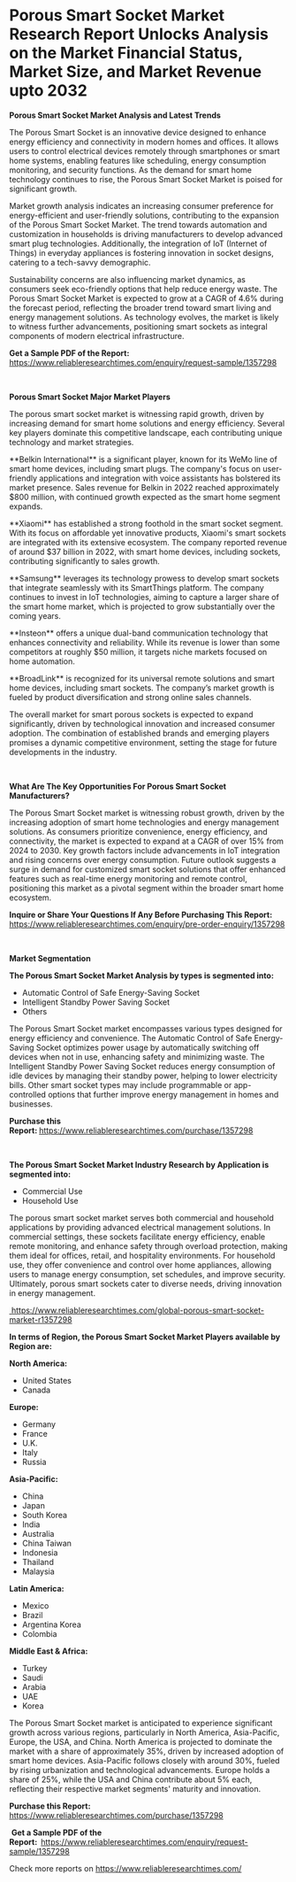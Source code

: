 <p><h1>Porous Smart Socket Market Research Report Unlocks Analysis on the Market Financial Status, Market Size, and Market Revenue upto 2032</h1></p><p><strong>Porous Smart Socket Market Analysis and Latest Trends</strong></p>
<p><p>The Porous Smart Socket is an innovative device designed to enhance energy efficiency and connectivity in modern homes and offices. It allows users to control electrical devices remotely through smartphones or smart home systems, enabling features like scheduling, energy consumption monitoring, and security functions. As the demand for smart home technology continues to rise, the Porous Smart Socket Market is poised for significant growth.</p><p>Market growth analysis indicates an increasing consumer preference for energy-efficient and user-friendly solutions, contributing to the expansion of the Porous Smart Socket Market. The trend towards automation and customization in households is driving manufacturers to develop advanced smart plug technologies. Additionally, the integration of IoT (Internet of Things) in everyday appliances is fostering innovation in socket designs, catering to a tech-savvy demographic.</p><p>Sustainability concerns are also influencing market dynamics, as consumers seek eco-friendly options that help reduce energy waste. The Porous Smart Socket Market is expected to grow at a CAGR of 4.6% during the forecast period, reflecting the broader trend toward smart living and energy management solutions. As technology evolves, the market is likely to witness further advancements, positioning smart sockets as integral components of modern electrical infrastructure.</p></p>
<p><strong>Get a Sample PDF of the Report:&nbsp;</strong> <a href="https://www.reliableresearchtimes.com/enquiry/request-sample/1357298?utm_campaign=2334&utm_medium=2&utm_source=Github&utm_content=ia&utm_term=09022025&utm_id=porous-smart-socket">https://www.reliableresearchtimes.com/enquiry/request-sample/1357298</a></p>
<p>&nbsp;</p>
<p><strong>Porous Smart Socket Major Market Players</strong></p>
<p><p>The porous smart socket market is witnessing rapid growth, driven by increasing demand for smart home solutions and energy efficiency. Several key players dominate this competitive landscape, each contributing unique technology and market strategies.</p><p>**Belkin International** is a significant player, known for its WeMo line of smart home devices, including smart plugs. The company's focus on user-friendly applications and integration with voice assistants has bolstered its market presence. Sales revenue for Belkin in 2022 reached approximately $800 million, with continued growth expected as the smart home segment expands.</p><p>**Xiaomi** has established a strong foothold in the smart socket segment. With its focus on affordable yet innovative products, Xiaomi's smart sockets are integrated with its extensive ecosystem. The company reported revenue of around $37 billion in 2022, with smart home devices, including sockets, contributing significantly to sales growth.</p><p>**Samsung** leverages its technology prowess to develop smart sockets that integrate seamlessly with its SmartThings platform. The company continues to invest in IoT technologies, aiming to capture a larger share of the smart home market, which is projected to grow substantially over the coming years.</p><p>**Insteon** offers a unique dual-band communication technology that enhances connectivity and reliability. While its revenue is lower than some competitors at roughly $50 million, it targets niche markets focused on home automation.</p><p>**BroadLink** is recognized for its universal remote solutions and smart home devices, including smart sockets. The company’s market growth is fueled by product diversification and strong online sales channels.</p><p>The overall market for smart porous sockets is expected to expand significantly, driven by technological innovation and increased consumer adoption. The combination of established brands and emerging players promises a dynamic competitive environment, setting the stage for future developments in the industry.</p></p>
<p>&nbsp;</p>
<p><strong>What Are The Key Opportunities For Porous Smart Socket Manufacturers?</strong></p>
<p><p>The Porous Smart Socket market is witnessing robust growth, driven by the increasing adoption of smart home technologies and energy management solutions. As consumers prioritize convenience, energy efficiency, and connectivity, the market is expected to expand at a CAGR of over 15% from 2024 to 2030. Key growth factors include advancements in IoT integration and rising concerns over energy consumption. Future outlook suggests a surge in demand for customized smart socket solutions that offer enhanced features such as real-time energy monitoring and remote control, positioning this market as a pivotal segment within the broader smart home ecosystem.</p></p>
<p><strong>Inquire or Share Your Questions If Any Before Purchasing This Report:</strong> <a href="https://www.reliableresearchtimes.com/enquiry/pre-order-enquiry/1357298?utm_campaign=2334&utm_medium=2&utm_source=Github&utm_content=ia&utm_term=09022025&utm_id=porous-smart-socket">https://www.reliableresearchtimes.com/enquiry/pre-order-enquiry/1357298</a></p>
<p>&nbsp;</p>
<p><strong>Market Segmentation</strong></p>
<p><strong>The Porous Smart Socket Market Analysis by types is segmented into:</strong></p>
<p><ul><li>Automatic Control of Safe Energy-Saving Socket</li><li>Intelligent Standby Power Saving Socket</li><li>Others</li></ul></p>
<p><p>The Porous Smart Socket market encompasses various types designed for energy efficiency and convenience. The Automatic Control of Safe Energy-Saving Socket optimizes power usage by automatically switching off devices when not in use, enhancing safety and minimizing waste. The Intelligent Standby Power Saving Socket reduces energy consumption of idle devices by managing their standby power, helping to lower electricity bills. Other smart socket types may include programmable or app-controlled options that further improve energy management in homes and businesses.</p></p>
<p><strong>Purchase this Report:&nbsp;</strong><a href="https://www.reliableresearchtimes.com/purchase/1357298?utm_campaign=2334&utm_medium=2&utm_source=Github&utm_content=ia&utm_term=09022025&utm_id=porous-smart-socket">https://www.reliableresearchtimes.com/purchase/1357298</a></p>
<p>&nbsp;</p>
<p><strong>The Porous Smart Socket Market Industry Research by Application is segmented into:</strong></p>
<p><ul><li>Commercial Use</li><li>Household Use</li></ul></p>
<p><p>The porous smart socket market serves both commercial and household applications by providing advanced electrical management solutions. In commercial settings, these sockets facilitate energy efficiency, enable remote monitoring, and enhance safety through overload protection, making them ideal for offices, retail, and hospitality environments. For household use, they offer convenience and control over home appliances, allowing users to manage energy consumption, set schedules, and improve security. Ultimately, porous smart sockets cater to diverse needs, driving innovation in energy management.</p></p>
<p><a href="https://www.reliableresearchtimes.com/global-porous-smart-socket-market-r1357298?utm_campaign=2334&utm_medium=2&utm_source=Github&utm_content=ia&utm_term=09022025&utm_id=porous-smart-socket">&nbsp;https://www.reliableresearchtimes.com/global-porous-smart-socket-market-r1357298</a></p>
<p><strong>In terms of Region, the Porous Smart Socket Market Players available by Region are:</strong></p>
<p>
    <p> <strong> North America: </strong>
        <ul>
            <li>United States</li>
            <li>Canada</li>
        </ul>
        </p> 
    <p> <strong> Europe: </strong>
        <ul>
            <li>Germany</li>
            <li>France</li>
            <li>U.K.</li>
            <li>Italy</li>
            <li>Russia</li>
        </ul>
        </p> 
    <p> <strong> Asia-Pacific: </strong>
        <ul>
            <li>China</li>
            <li>Japan</li>
            <li>South Korea</li>
            <li>India</li>
            <li>Australia</li>
            <li>China Taiwan</li>
            <li>Indonesia</li>
            <li>Thailand</li>
            <li>Malaysia</li>
        </ul>
        </p> 
    <p> <strong> Latin America: </strong>
        <ul>
            <li>Mexico</li>
            <li>Brazil</li>
            <li>Argentina Korea</li>
            <li>Colombia</li>
        </ul>
        </p> 
    <p> <strong> Middle East & Africa: </strong>
        <ul>
            <li>Turkey</li>
            <li>Saudi</li>
            <li>Arabia</li>
            <li>UAE</li>
            <li>Korea</li>
        </ul>
    </p>
    </p>
<p><p>The Porous Smart Socket market is anticipated to experience significant growth across various regions, particularly in North America, Asia-Pacific, Europe, the USA, and China. North America is projected to dominate the market with a share of approximately 35%, driven by increased adoption of smart home devices. Asia-Pacific follows closely with around 30%, fueled by rising urbanization and technological advancements. Europe holds a share of 25%, while the USA and China contribute about 5% each, reflecting their respective market segments' maturity and innovation.</p></p>
<p><strong>Purchase this Report: </strong><a href="https://www.reliableresearchtimes.com/purchase/1357298?utm_campaign=2334&utm_medium=2&utm_source=Github&utm_content=ia&utm_term=09022025&utm_id=porous-smart-socket">https://www.reliableresearchtimes.com/purchase/1357298</a></p>
<p>&nbsp;<strong>Get a Sample PDF of the Report:&nbsp;&nbsp;</strong><a href="https://www.reliableresearchtimes.com/enquiry/request-sample/1357298?utm_campaign=2334&utm_medium=2&utm_source=Github&utm_content=ia&utm_term=09022025&utm_id=porous-smart-socket">https://www.reliableresearchtimes.com/enquiry/request-sample/1357298</a></p>
<p><strong></strong></p>
<p>Check more reports on <a href="https://www.reliableresearchtimes.com/?utm_campaign=2334&utm_medium=2&utm_source=Github&utm_content=ia&utm_term=09022025&utm_id=porous-smart-socket">https://www.reliableresearchtimes.com/</a></p>